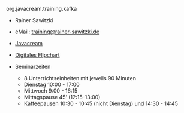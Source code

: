  org.javacream.training.kafka
* Rainer Sawitzki
* eMail: training@rainer-sawitzki.de
* [Javacream](javacream.org)  

* [Digitales Flipchart](https://docs.google.com/presentation/d/18sU8GHvuYwjmZghJ7TGQg9gH7Tc9grpY8f9pElBTX_Y/edit?usp=sharing)

* Seminarzeiten
  * 8 Unterrichtseinheiten mit jeweils 90 Minuten
  * Dienstag 10:00 - 17:00
  * Mittwoch 9:00 - 16:15
  * Mittagspause 45’ (12:15-13:00)
  * Kaffeepausen 10:30 - 10:45 (nicht Dienstag) und 14:30 - 14:45
  
